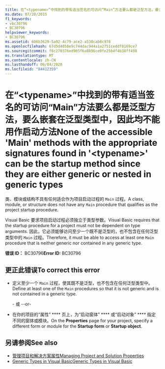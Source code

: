 ```yaml
---
title: 在“<typename>”中找到的带有适当签名的可访问“Main”方法要么都是泛型方法，要么嵌套在泛型类型中，因此均不能用作启动方法
ms.date: 07/20/2015
f1_keywords:
- vbc30796
- BC30796
helpviewer_keywords:
- BC30796
ms.assetid: 606b3629-5a92-4c79-ace2-a530cab8c978
ms.openlocfilehash: 67d5d4058e9c744dac944a1a2751ceddf8169ce7
ms.sourcegitcommit: f8c270376ed905f6a8896ce0fe25b4f4b38ff498
ms.translationtype: MT
ms.contentlocale: zh-CN
ms.lasthandoff: 06/04/2020
ms.locfileid: "84412359"
---
```

# <a name="none-of-the-accessible-main-methods-with-the-appropriate-signatures-found-in-typename-can-be-the-startup-method-since-they-are-either-generic-or-nested-in-generic-types"></a><span data-ttu-id="f270d-102">在“\<typename>”中找到的带有适当签名的可访问“Main”方法要么都是泛型方法，要么嵌套在泛型类型中，因此均不能用作启动方法</span><span class="sxs-lookup"><span data-stu-id="f270d-102">None of the accessible 'Main' methods with the appropriate signatures found in '\<typename>' can be the startup method since they are either generic or nested in generic types</span></span>
<span data-ttu-id="f270d-103">类、模块或结构不具有任何适合作为项目启动过程的 `Main` 过程。</span><span class="sxs-lookup"><span data-stu-id="f270d-103">A class, module, or structure does not have any `Main` procedure that qualifies as the project startup procedure.</span></span>  
  
 <span data-ttu-id="f270d-104">Visual Basic 要求项目启动过程必须独立于类型参数。</span><span class="sxs-lookup"><span data-stu-id="f270d-104">Visual Basic requires that the startup procedure for a project must not be dependent on type arguments.</span></span> <span data-ttu-id="f270d-105">因此，它必须能够访问至少一个既不是泛型的，也不包含在任何泛型类型中的 `Main` 过程。</span><span class="sxs-lookup"><span data-stu-id="f270d-105">Therefore, it must be able to access at least one `Main` procedure that is neither generic nor contained in any generic type.</span></span>  
  
 <span data-ttu-id="f270d-106">**错误 ID：** BC30796</span><span class="sxs-lookup"><span data-stu-id="f270d-106">**Error ID:** BC30796</span></span>  
  
## <a name="to-correct-this-error"></a><span data-ttu-id="f270d-107">更正此错误</span><span class="sxs-lookup"><span data-stu-id="f270d-107">To correct this error</span></span>  
  
- <span data-ttu-id="f270d-108">定义至少一个 `Main` 过程，使其既不是泛型，也不包含在任何泛型类型中。</span><span class="sxs-lookup"><span data-stu-id="f270d-108">Define at least one of the `Main` procedures so that it is not generic and is not contained in a generic type.</span></span>  
  
     <span data-ttu-id="f270d-109">\- 或 -</span><span class="sxs-lookup"><span data-stu-id="f270d-109">-or-</span></span>  
  
- <span data-ttu-id="f270d-110">在你的项目的“属性” \*\*\*\* 页上，为“启动窗体” \*\*\*\* 或“启动对象” \*\*\*\* 指定不同的窗体或模块。</span><span class="sxs-lookup"><span data-stu-id="f270d-110">On the **Properties** page for your project, specify a different form or module for the **Startup form** or **Startup object**.</span></span>  
  
## <a name="see-also"></a><span data-ttu-id="f270d-111">另请参阅</span><span class="sxs-lookup"><span data-stu-id="f270d-111">See also</span></span>

- [<span data-ttu-id="f270d-112">管理项目和解决方案属性</span><span class="sxs-lookup"><span data-stu-id="f270d-112">Managing Project and Solution Properties</span></span>](/visualstudio/ide/managing-project-and-solution-properties)
- [<span data-ttu-id="f270d-113">Generic Types in Visual Basic</span><span class="sxs-lookup"><span data-stu-id="f270d-113">Generic Types in Visual Basic</span></span>](../programming-guide/language-features/data-types/generic-types.md)
